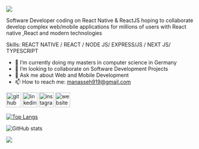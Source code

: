 ![](https://media4.giphy.com/media/qgQUggAC3Pfv687qPC/200.webp?cid=ecf05e47yvkljx8hzfluqcqqu2k0gf0pbiy0o9ao1uim1vcq&ep=v1_gifs_search&rid=200.webp&ct=g)

 Software Developer coding on React Native & ReactJS hoping to collaborate develop complex web/mobile applications for millions of users with React native ,React and modern technologies

Skills: REACT NATIVE / REACT / NODE JS/ EXPRESS/JS / NEXT JS/ TYPESCRIPT

- 🔭 I’m currently doing my masters in computer science in Germany
- 👯 I’m looking to collaborate on Software Development Projects 
- 💬 Ask me about Web and Mobile Development 
- 📫 How to reach me: manasseh919@gmail.com 


[<img src='https://cdn.jsdelivr.net/npm/simple-icons@3.0.1/icons/github.svg' alt='github' height='40'>](https://github.com/Manasseh919)  [<img src='https://cdn.jsdelivr.net/npm/simple-icons@3.0.1/icons/linkedin.svg' alt='linkedin' height='40'>](https://www.linkedin.com/in/https://www.linkedin.com/in/manasseh-ameyow-6a3298203//)  [<img src='https://cdn.jsdelivr.net/npm/simple-icons@3.0.1/icons/instagram.svg' alt='instagram' height='40'>](https://www.instagram.com/manasseh.20/)  [<img src='https://cdn.jsdelivr.net/npm/simple-icons@3.0.1/icons/icloud.svg' alt='website' height='40'>](https://manasseh.netlify.app/)  

[![Top Langs](https://github-readme-stats.vercel.app/api/top-langs/?username=Manasseh919)](https://github.com/anuraghazra/github-readme-stats)

![GitHub stats](https://github-readme-stats.vercel.app/api?username=Manasseh919&show_icons=true&count_private=true)  


[![](https://visitcount.itsvg.in/api?id=Manasseh919&label=Profile%20Views&color=0&icon=0&pretty=false)](https://visitcount.itsvg.in)


 
